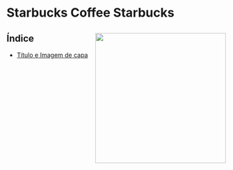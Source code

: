 
# Starbucks Coffee Starbucks

<div style="display: inline_block">

<img src="https://logodownload.org/wp-content/uploads/2017/10/Starbucks-logo.png" width="300px" align="right" />

## Índice
 
 - [Título e Imagem de capa](#Starbucks-Coffee-Starbuck)

</div>

